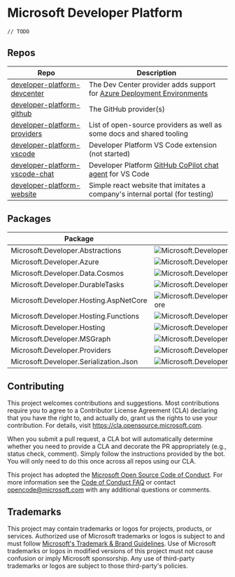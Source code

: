 # Microsoft Developer Platform

`// TODO`

## Repos

| Repo                                                             | Description                                                                   |
| ---------------------------------------------------------------- | ----------------------------------------------------------------------------- |
| [developer-platform-devcenter][developer-platform-devcenter]     | The Dev Center provider adds support for [Azure Deployment Environments][ade] |
| [developer-platform-github][developer-platform-github]           | The GitHub provider(s)                                                        |
| [developer-platform-providers][developer-platform-providers]     | List of open-source providers as well as some docs and shared tooling         |
| [developer-platform-vscode][developer-platform-vscode]           | Developer Platform VS Code extension (not started)                            |
| [developer-platform-vscode-chat][developer-platform-vscode-chat] | Developer Platform [GitHub CoPilot chat agent][copilot-chat] for VS Code      |
| [developer-platform-website][developer-platform-website]         | Simple react website that imitates a company's internal portal (for testing)  |

## Packages

| Package                                |                                                                                                                                                                                   |
| -------------------------------------- | --------------------------------------------------------------------------------------------------------------------------------------------------------------------------------- |
| Microsoft.Developer.Abstractions       | ![Microsoft.Developer.Abstractions](https://img.shields.io/endpoint?url=https://msdevnuget.blob.core.windows.net/feed/badges/v/microsoft.developer.abstractions.json)             |
| Microsoft.Developer.Azure              | ![Microsoft.Developer.Azure](https://img.shields.io/endpoint?url=https://msdevnuget.blob.core.windows.net/feed/badges/v/microsoft.developer.azure.json)                           |
| Microsoft.Developer.Data.Cosmos        | ![Microsoft.Developer.Data.Cosmos](https://img.shields.io/endpoint?url=https://msdevnuget.blob.core.windows.net/feed/badges/v/microsoft.developer.data.cosmos.json)               |
| Microsoft.Developer.DurableTasks       | ![Microsoft.Developer.DurableTasks](https://img.shields.io/endpoint?url=https://msdevnuget.blob.core.windows.net/feed/badges/v/microsoft.developer.durabletasks.json)             |
| Microsoft.Developer.Hosting.AspNetCore | ![Microsoft.Developer.Hosting.AspNetCore](https://img.shields.io/endpoint?url=https://msdevnuget.blob.core.windows.net/feed/badges/v/microsoft.developer.hosting.aspnetcore.json) |
| Microsoft.Developer.Hosting.Functions  | ![Microsoft.Developer.Hosting.Functions](https://img.shields.io/endpoint?url=https://msdevnuget.blob.core.windows.net/feed/badges/v/microsoft.developer.hosting.functions.json)   |
| Microsoft.Developer.Hosting            | ![Microsoft.Developer.Hosting](https://img.shields.io/endpoint?url=https://msdevnuget.blob.core.windows.net/feed/badges/v/microsoft.developer.hosting.json)                       |
| Microsoft.Developer.MSGraph            | ![Microsoft.Developer.MSGraph](https://img.shields.io/endpoint?url=https://msdevnuget.blob.core.windows.net/feed/badges/v/microsoft.developer.msgraph.json)                       |
| Microsoft.Developer.Providers          | ![Microsoft.Developer.Providers](https://img.shields.io/endpoint?url=https://msdevnuget.blob.core.windows.net/feed/badges/v/microsoft.developer.providers.json)                   |
| Microsoft.Developer.Serialization.Json | ![Microsoft.Developer.Serialization.Json](https://img.shields.io/endpoint?url=https://msdevnuget.blob.core.windows.net/feed/badges/v/microsoft.developer.serialization.json.json) |

## Contributing

This project welcomes contributions and suggestions. Most contributions require you to agree to a
Contributor License Agreement (CLA) declaring that you have the right to, and actually do, grant us
the rights to use your contribution. For details, visit https://cla.opensource.microsoft.com.

When you submit a pull request, a CLA bot will automatically determine whether you need to provide
a CLA and decorate the PR appropriately (e.g., status check, comment). Simply follow the instructions
provided by the bot. You will only need to do this once across all repos using our CLA.

This project has adopted the [Microsoft Open Source Code of Conduct](https://opensource.microsoft.com/codeofconduct/).
For more information see the [Code of Conduct FAQ](https://opensource.microsoft.com/codeofconduct/faq/) or
contact [opencode@microsoft.com](mailto:opencode@microsoft.com) with any additional questions or comments.

## Trademarks

This project may contain trademarks or logos for projects, products, or services. Authorized use of Microsoft
trademarks or logos is subject to and must follow
[Microsoft's Trademark & Brand Guidelines](https://www.microsoft.com/en-us/legal/intellectualproperty/trademarks/usage/general).
Use of Microsoft trademarks or logos in modified versions of this project must not cause confusion or imply Microsoft sponsorship.
Any use of third-party trademarks or logos are subject to those third-party's policies.

[developer-platform-devcenter]: https://github.com/microsoft/developer-platform-devcenter
[developer-platform-github]: https://github.com/microsoft/developer-platform-github
[developer-platform-providers]: https://github.com/microsoft/developer-platform-providers
[developer-platform-vscode]: https://github.com/microsoft/developer-platform-vscode
[developer-platform-vscode-chat]: https://github.com/microsoft/developer-platform-vscode-chat
[developer-platform-website]: https://github.com/microsoft/developer-platform-website
[ade]: https://azure.microsoft.com/en-us/products/deployment-environments
[copilot-chat]: https://code.visualstudio.com/docs/editor/github-copilot#_agents-and-slash-commands
